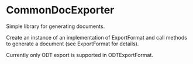 CommonDocExporter
=================

Simple library for generating documents.

Create an instance of an implementation of ExportFormat and
call methods to generate a document (see ExportFormat for details).

Currently only ODT export is supported in ODTExportFormat.

